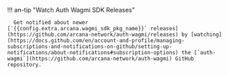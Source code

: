 !!! an-tip "Watch Auth Wagmi SDK Releases"

      Get notified about newer [`{{config.extra.arcana.wagmi_sdk_pkg_name}}` releases](https://github.com/arcana-network/auth-wagmi/releases) by [watching](https://docs.github.com/en/account-and-profile/managing-subscriptions-and-notifications-on-github/setting-up-notifications/about-notifications#subscription-options) the [`auth-wagmi`](https://github.com/arcana-network/auth-wagmi) GitHub repository.